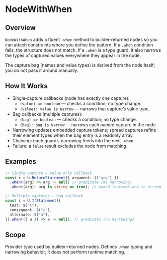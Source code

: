 # NodeWithWhen

## Overview

`NodeWithWhen` adds a fluent `.when` method to builder‑returned nodes so you can
attach constraints where you define the pattern. If a `.when` condition fails,
the structure does not match. If a `.when` is a type guard, it also narrows the
types of captured values everywhere they appear in the node.

The capture bag (names and value types) is derived from the node itself; you do
not pass it around manually.

## How It Works

- Single‑capture callbacks (node has exactly one capture):
  - `(value) => boolean` — checks a condition; no type change.
  - `(value): value is Narrow` — narrows that capture’s value type.
- Bag callbacks (multiple captures):
  - `(bag) => boolean` — checks a condition; no type change.
  - `(bag): bag is Narrow` — narrows each named capture in the node.
- Narrowing updates embedded capture tokens; spread captures refine their
  element types when the bag entry is a readonly array.
- Chaining: each guard’s narrowing feeds into the next `.when`.
- Failure: a `false` result excludes the node from matching.

## Examples

```ts
// Single capture — value‑only callback
const r = U.ReturnStatement({ argument: $("arg") })
  .when((arg) => arg != null) // predicate (no narrowing)
  .when((arg): arg is string => true); // guard (narrows arg to string)

// Multiple captures — bag callback
const i = U.IfStatement({
  test: $("t"),
  consequent: $("c"),
  alternate: $("a"),
}).when(({ a }) => a != null); // predicate (no narrowing)
```

## Scope

Provider type used by builder‑returned nodes. Defines `.when` typing and
narrowing behavior; it does not perform runtime matching.
